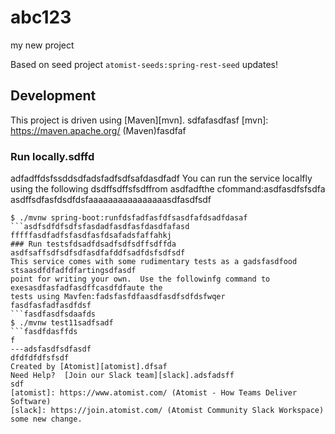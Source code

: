 # abc123
my new project

Based on seed project `atomist-seeds:spring-rest-seed`
updates!
## Development

This project is driven using [Maven][mvn].
sdfafasdfasf
[mvn]: https://maven.apache.org/ (Maven)fasdfaf

### Run locally.sdffd
adfadffdsfssddsdfadsfadfsdfsafdasdfadf
You can run the service localfly using the following dsdffsdffsfsdffrom asdfadfthe cfommand:asdfasdfsfsdfa
asdffsdfasfdsdfdsfaaaaaaaaaaaaaaaasdfasdfsdf
```ffsdfasdfasdfdsdaasd
$ ./mvnw spring-boot:runfdsfadfasfdfsasdfafdsadfdasaf
```asdfsdfdfsdfsfasdadfasdfasfdasdfafasd
fffffasdfadfsfasdfasfdsafadsfaffahkj
### Run testsfdsadfdsadfsdfsdffsdffda
asdfsaffsdfsdfsdfasdfafddfsadfdsfsdfsdf
This service comes with some rudimentary tests as a gadsfasdfood stsaasdfdfadfdfartingsdfasdf
point for writing your own.  Use the followinfg command to exesasdfasfadfasdffcasdfdfaute the
tests using Mavfen:fadsfasfdfaasdfasdfsdfdsfwqer
fasdfasfadfasdfdsf
```fasdfasdfsdaafds
$ ./mvnw test11sadfsadf
```fasdfdasffds
f
---adsfasdfsdfasdf
dfdfdfdfsfsdf
Created by [Atomist][atomist].dfsaf
Need Help?  [Join our Slack team][slack].adsfadsff
sdf
[atomist]: https://www.atomist.com/ (Atomist - How Teams Deliver Software)
[slack]: https://join.atomist.com/ (Atomist Community Slack Workspace)
some new change.
